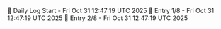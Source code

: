 📅 Daily Log Start - Fri Oct 31 12:47:19 UTC 2025
📌 Entry 1/8 - Fri Oct 31 12:47:19 UTC 2025
📌 Entry 2/8 - Fri Oct 31 12:47:19 UTC 2025
